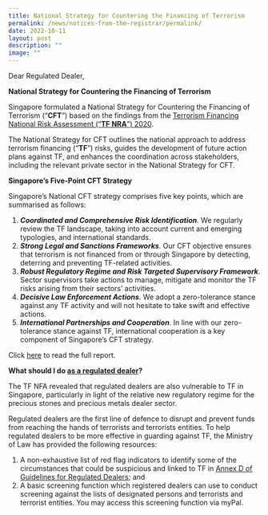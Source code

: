 ```yaml
---
title: National Strategy for Countering the Financing of Terrorism
permalink: /news/notices-from-the-registrar/permalink/
date: 2022-10-11
layout: post
description: ""
image: ""
---
```

Dear Regulated Dealer,

**National Strategy for Countering the Financing of Terrorism**

Singapore formulated a National Strategy for Countering the Financing of Terrorism (“**CFT**”) based on the findings from the [Terrorism Financing National Risk Assessment (“**TF NRA**”) 2020](https://acd.mlaw.gov.sg/news/notices-from-the-registrar/terrorism-financing-national-risk-assessment-2020).

The National Strategy for CFT outlines the national approach to address terrorism financing (“**TF**”) risks,  guides the development of future action plans against TF,  and enhances the coordination across stakeholders, including the relevant private sector in the National Strategy for CFT.

**Singapore’s Five-Point CFT Strategy**

Singapore’s National CFT strategy comprises five key points, which are summarised as follows:

1. ***Coordinated and Comprehensive Risk Identification***. We regularly review the TF landscape, taking into account current and emerging typologies, and international standards.
2. ***Strong Legal and Sanctions Frameworks***. Our CFT objective ensures that terrorism is not financed from or through Singapore by detecting, deterring and preventing TF-related activities.
3. ***Robust Regulatory Regime and Risk Targeted Supervisory Framework***. Sector supervisors take actions to manage, mitigate and monitor the TF risks arising from their sectors’ activities.
4. ***Decisive Law Enforcement Actions***. We adopt a zero-tolerance stance against any TF activity and will not hesitate to take swift and effective actions.
5. ***International Partnerships and Cooperation***. In line with our zero-tolerance stance against TF, international cooperation is a key component of Singapore’s CFT strategy.

Click [here](/files/National%20Strategy%20for%20Countering%20the%20Financing%20of%20Terrorism.pdf) to read the full report.

**What should I do <u>as a regulated dealer</u>?**

The TF NFA revealed that regulated dealers are also vulnerable to TF in Singapore, particularly in light of the relative new regulatory regime for the precious stones and precious metals dealer sector. 
 
Regulated dealers are the first line of defence to disrupt and prevent funds from reaching the hands of terrorists and terrorists entities. To help regulated dealers to be more effective in guarding against TF, the Ministry of Law has provided the following resources: 
1.	A non-exhaustive list of red flag indicators to identify some of the circumstances that could be suspicious and linked to TF in [Annex D of Guidelines for Regulated Dealers](https://acd.mlaw.gov.sg/guidance-materials/#Guidelines%20for%20Regulated%20Dealers); and 
2.	A basic screening function which registered dealers can use to conduct screening against the lists of designated persons and terrorists and terrorist entities. You may access this screening function via myPal.